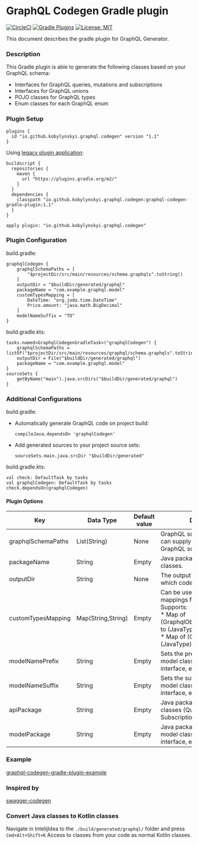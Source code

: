 # GraphQL Codegen Gradle plugin #

[![CircleCI](https://circleci.com/gh/kobylynskyi/graphql-java-codegen-gradle-plugin/tree/master.svg?style=svg)](https://circleci.com/gh/kobylynskyi/graphql-java-codegen-gradle-plugin/tree/master)
[![Gradle Plugins](https://img.shields.io/maven-metadata/v/https/plugins.gradle.org/m2/io/github/kobylynskyi/graphql/codegen/graphql-codegen-gradle-plugin/maven-metadata.xml.svg?label=gradle)](https://plugins.gradle.org/plugin/io.github.kobylynskyi.graphql.codegen)
[![License: MIT](https://img.shields.io/badge/License-MIT-yellow.svg)](https://opensource.org/licenses/MIT)

This document describes the gradle plugin for GraphQL Generator.

### Description

This Gradle plugin is able to generate the following classes based on your GraphQL schema:
* Interfaces for GraphQL queries, mutations and subscriptions
* Interfaces for GraphQL unions
* POJO classes for GraphQL types
* Enum classes for each GraphQL enum

### Plugin Setup

    plugins {
      id "io.github.kobylynskyi.graphql.codegen" version "1.1"
    }

Using [legacy plugin application](https://docs.gradle.org/current/userguide/plugins.html#sec:old_plugin_application):

    buildscript {
      repositories {
        maven {
          url "https://plugins.gradle.org/m2/"
        }
      }
      dependencies {
        classpath "io.github.kobylynskyi.graphql.codegen:graphql-codegen-gradle-plugin:1.1"
      }
    }
    
    apply plugin: "io.github.kobylynskyi.graphql.codegen"

### Plugin Configuration

build.gradle:

    graphqlCodegen {
        graphqlSchemaPaths = [
            "$projectDir/src/main/resources/schema.graphqls".toString()
        ]
        outputDir = "$buildDir/generated/graphql"
        packageName = "com.example.graphql.model"
        customTypesMapping = [
            DateTime: "org.joda.time.DateTime"
            Price.amount: "java.math.BigDecimal"
        ]
        modelNameSuffix = "TO"
    }

build.gradle.kts:

    tasks.named<GraphqlCodegenGradleTask>("graphqlCodegen") {
        graphqlSchemaPaths = listOf("$projectDir/src/main/resources/graphql/schema.graphqls".toString())
        outputDir = File("$buildDir/generated/graphql")
        packageName = "com.example.graphql.model"
    }
    sourceSets {
        getByName("main").java.srcDirs("$buildDir/generated/graphql")
    }
    
### Additional Configurations

build.gradle:

* Automatically generate GraphQL code on project build:
   ```
   compileJava.dependsOn 'graphqlCodegen'
   ```
* Add generated sources to your project source sets:
   ```
   sourceSets.main.java.srcDir "$buildDir/generated"
   ```

build.gradle.kts:

    val check: DefaultTask by tasks
    val graphqlCodegen: DefaultTask by tasks
    check.dependsOn(graphqlCodegen)


#### Plugin Options

| Key                     | Data Type          | Default value | Description |
| ----------------------- | ------------------ | ------------- | ----------- |
| graphqlSchemaPaths      | List(String)       | None          | GraphQL schema locations. You can supply multiple paths to GraphQL schemas. |
| packageName             | String             | Empty         | Java package for generated classes. |
| outputDir               | String             | None          | The output target directory into which code will be generated. |
| customTypesMapping      | Map(String,String) | Empty         | Can be used to supply custom mappings for scalars. <br/> Supports:<br/> * Map of (GraphqlObjectName.fieldName) to (JavaType) <br/> * Map of (GraphqlType) to (JavaType) |
| modelNamePrefix         | String             | Empty         | Sets the prefix for GraphQL model classes (type, input, interface, enum, union). |
| modelNameSuffix         | String             | Empty         | Sets the suffix for GraphQL model classes (type, input, interface, enum, union). |
| apiPackage              | String             | Empty         | Java package for generated api classes (Query, Mutation, Subscription). |
| modelPackage            | String             | Empty         | Java package for generated model classes (type, input, interface, enum, union). |


### Example

[graphql-codegen-gradle-plugin-example](graphql-codegen-gradle-plugin-example)


### Inspired by

[swagger-codegen](https://github.com/swagger-api/swagger-codegen)

### Convert Java classes to Kotlin classes

Navigate in IntelijIdea to the `./build/generated/graphql/` folder and press `Cmd+Alt+Shift+K`
Access to classes from your code as normal Kotlin classes.

